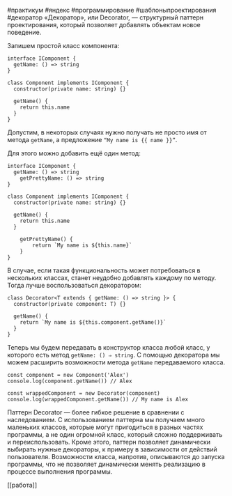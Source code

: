 #практикум #яндекс  #программирование  #шаблоныпроектирования
#декоратор
«Декоратор», или Decorator, — структурный паттерн проектирования, который позволяет добавлять объектам новое поведение.

Запишем простой класс компонента:


```
interface IComponent {
  getName: () => string
}

class Component implements IComponent {
  constructor(private name: string) {}

  getName() {
    return this.name
  }
} 
```

Допустим, в некоторых случаях нужно получать не просто имя от метода `getName`, а предложение `“My name is {{ name }}”`.

Для этого можно добавить ещё один метод:
```
interface IComponent {
  getName: () => string
    getPrettyName: () => string
}

class Component implements IComponent {
  constructor(private name: string) {}

  getName() {
    return this.name
  }

    getPrettyName() {
        return `My name is ${this.name}`
    }
} 
```

В случае, если такая функциональность может потребоваться в нескольких классах, станет неудобно добавлять каждому по методу. Тогда лучше воспользоваться декоратором:

```
class Decorator<T extends { getName: () => string }> {
  constructor(private component: T) {}

  getName() {
    return `My name is ${this.component.getName()}`
  }
} 
```

Теперь мы будем передавать в конструктор класса любой класс, у которого есть метод `getName: () ⇒ string`. С помощью декоратора мы можем расширить возможности метода `getName` передаваемого класса.
```
const component = new Component('Alex')
console.log(component.getName()) // Alex

const wrappedComponent = new Decorator(component)
console.log(wrappedComponent.getName()) // My name is Alex 
```

Паттерн Decorator — более гибкое решение в сравнении с наследованием. С использованием паттерна мы получаем много маленьких классов, которые могут пригодиться в разных частях программы, а не один огромной класс, который сложно поддерживать и переиспользовать. Кроме этого, паттерн позволяет динамически выбирать нужные декораторы, к примеру в зависимости от действий пользователя. Возможности класса, напротив, описываются до запуска программы, что не позволяет динамически менять реализацию в процессе выполнения программы.

[[работа]]